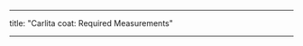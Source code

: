 - - -
title: "Carlita coat: Required Measurements"
- - -

<PatternMeasurements pattern='carlita' />
